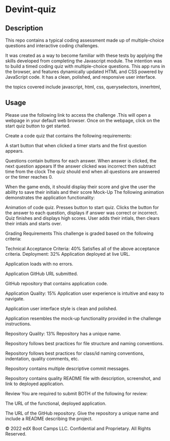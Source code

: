 # Devint-quiz

## Description

This repo contains a typical coding assessment made up of multiple-choice questions and interactive coding challenges.

It was created as a way to become familiar with these tests by applying the skills developed from completing the Javascript module.  The intention was to build a timed coding quiz with multiple-choice questions. This app runs in the browser, and features dynamically updated HTML and CSS powered by JavaScript code. It has a clean, polished, and responsive user interface. 

the topics covered include javascript, html, css, queryselectors, innerhtml, 

## Usage
Please use the following link to access the challenge [](https://russkinori.github.io/Devint-quiz/).This will open a webpage in your default web browser. Once on the webpage, click on the start quiz button to get started. 


Create a code quiz that contains the following requirements:

A start button that when clicked a timer starts and the first question appears.

Questions contain buttons for each answer.
When answer is clicked, the next question appears
If the answer clicked was incorrect then subtract time from the clock
The quiz should end when all questions are answered or the timer reaches 0.

When the game ends, it should display their score and give the user the ability to save their initials and their score
Mock-Up
The following animation demonstrates the application functionality:

Animation of code quiz. Presses button to start quiz. Clicks the button for the answer to each question, displays if answer was correct or incorrect. Quiz finishes and displays high scores. User adds their intials, then clears their intials and starts over.

Grading Requirements
This challenge is graded based on the following criteria:

Technical Acceptance Criteria: 40%
Satisfies all of the above acceptance criteria.
Deployment: 32%
Application deployed at live URL.

Application loads with no errors.

Application GitHub URL submitted.

GitHub repository that contains application code.

Application Quality: 15%
Application user experience is intuitive and easy to navigate.

Application user interface style is clean and polished.

Application resembles the mock-up functionality provided in the challenge instructions.

Repository Quality: 13%
Repository has a unique name.

Repository follows best practices for file structure and naming conventions.

Repository follows best practices for class/id naming conventions, indentation, quality comments, etc.

Repository contains multiple descriptive commit messages.

Repository contains quality README file with description, screenshot, and link to deployed application.

Review
You are required to submit BOTH of the following for review:

The URL of the functional, deployed application.

The URL of the GitHub repository. Give the repository a unique name and include a README describing the project.

© 2022 edX Boot Camps LLC. Confidential and Proprietary. All Rights Reserved.
